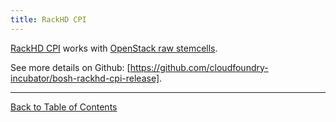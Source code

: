 ```yaml
---
title: RackHD CPI
---
```


[RackHD CPI](https://bosh.io/releases/github.com/cloudfoundry-incubator/bosh-rackhd-cpi-release) works with [OpenStack raw stemcells](https://bosh.io/stemcells/bosh-openstack-kvm-ubuntu-trusty-go_agent-raw).

See more details on Github: [https://github.com/cloudfoundry-incubator/bosh-rackhd-cpi-release].

---
[Back to Table of Contents](index.md#cpi-config)
